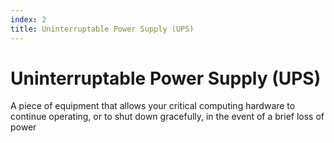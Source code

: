 ```yaml
---
index: 2
title: Uninterruptable Power Supply (UPS)
---
```

# Uninterruptable Power Supply (UPS)

A piece of equipment that allows your critical computing hardware to continue operating, or to shut down gracefully, in the event of a brief loss of power